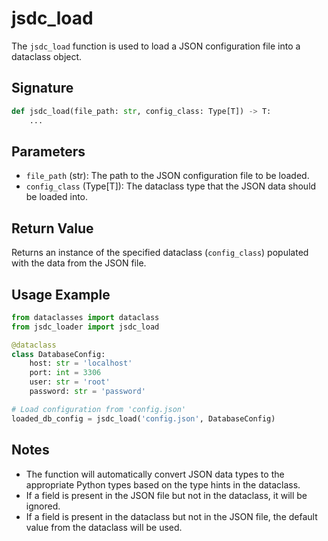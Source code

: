 # jsdc_load

The `jsdc_load` function is used to load a JSON configuration file into a dataclass object.

## Signature

```python
def jsdc_load(file_path: str, config_class: Type[T]) -> T:
    ...
```

## Parameters

- `file_path` (str): The path to the JSON configuration file to be loaded.
- `config_class` (Type[T]): The dataclass type that the JSON data should be loaded into.

## Return Value

Returns an instance of the specified dataclass (`config_class`) populated with the data from the JSON file.

## Usage Example

```python
from dataclasses import dataclass
from jsdc_loader import jsdc_load

@dataclass
class DatabaseConfig:
    host: str = 'localhost'
    port: int = 3306
    user: str = 'root'
    password: str = 'password'

# Load configuration from 'config.json'
loaded_db_config = jsdc_load('config.json', DatabaseConfig)
```

## Notes

- The function will automatically convert JSON data types to the appropriate Python types based on the type hints in the dataclass.
- If a field is present in the JSON file but not in the dataclass, it will be ignored.
- If a field is present in the dataclass but not in the JSON file, the default value from the dataclass will be used.
